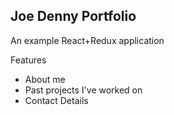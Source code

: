 ## Joe Denny Portfolio

An example React+Redux application

Features

- About me
- Past projects I've worked on
- Contact Details
